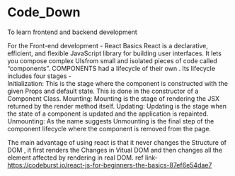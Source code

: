 # Code_Down
To learn frontend and backend development 

For the Front-end development - React Basics
  React is a declarative, efficient, and flexible JavaScript library for building user interfaces. It lets you compose complex
  UIsfrom small and isolated pieces of code called “components”. 
  COMPONENTS had a lifecycle of their own . Its lifecycle includes four stages -  
    Initialization: This is the stage where the component is constructed with the given Props and default state. This is done 
    in the constructor of a Component Class.
    Mounting: Mounting is the stage of rendering the JSX returned by the render method itself.
    Updating: Updating is the stage when the state of a component is updated and the application is repainted.
    Unmounting: As the name suggests Unmounting is the final step of the component lifecycle where the component is removed
    from the page.

  The main advantage of using react is that it never changes the Structure of DOM , it first renders the Changes in Vitual DOM and
  then changes all the element affected by rendering in real DOM.
  ref link-  https://codeburst.io/react-js-for-beginners-the-basics-87ef6e54dae7
